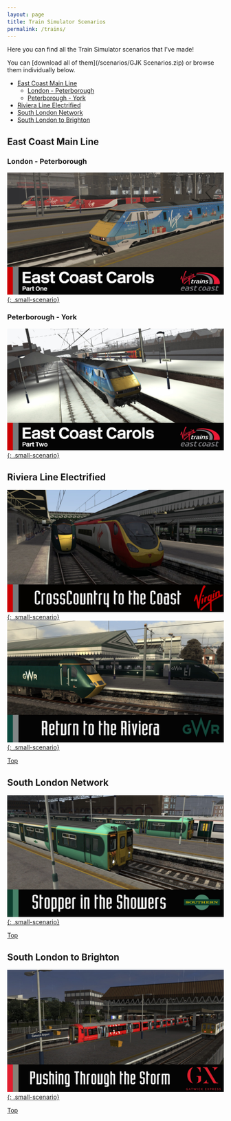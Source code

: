```yaml
---
layout: page
title: Train Simulator Scenarios
permalink: /trains/
---
```


Here you can find all the Train Simulator scenarios that I've made!

You can [download all of them](/scenarios/GJK Scenarios.zip) or browse them individually below.

* [East Coast Main Line](#east-coast-main-line) 
    * [London - Peterborough](#london---peterborough) 
    * [Peterborough - York](#peterborough---york)
* [Riviera Line Electrified](#riviera-line-electrified)
* [South London Network](#south-london-network)
* [South London to Brighton](#south-london-to-brighton)

## East Coast Main Line
### London - Peterborough
[![East Coast Carols (Part One)](/images/scenarios/east-coast-carols-1.jpg){: .small-scenario}](east-coast-carols-1)

### Peterborough - York
[![East Coast Carols (Part Two)](/images/scenarios/east-coast-carols-2.jpg){: .small-scenario}](east-coast-carols-2)

## Riviera Line Electrified 
[![CrossCountry to the Coast](/images/scenarios/crosscountry-to-the-coast.jpg){: .small-scenario}](crosscountry-to-the-coast) 
[![Return to the Riviera](/images/scenarios/return-to-the-riviera.jpg){: .small-scenario}](return-to-the-riviera)

[Top](#top)

## South London Network
[![Stopper in the Showers](/images/scenarios/stopper-in-the-showers.jpg){: .small-scenario}](stopper-in-the-showers)

[Top](#top)

## South London to Brighton
[![Pushing Through the Storm](/images/scenarios/pushing-through-the-storm.jpg){: .small-scenario}](pushing-through-the-storm)

[Top](#top)